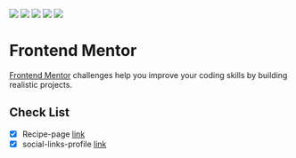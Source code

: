 ![](https://img.shields.io/badge/Vercel-000000?style=flat&logo=vercel&logoColor=white)
![](https://img.shields.io/badge/prettier-1A2C34?style=flat&logo=prettier&logoColor=F7BA3E)
![](https://img.shields.io/badge/HTML5-E34F26?style=flat&logo=html5&logoColor=white)
![](https://img.shields.io/badge/CSS3-1572B6?style=flat&logo=css3&logoColor=white)
![](https://img.shields.io/badge/Tailwind_CSS-38B2AC?style=flat&logo=tailwind-css&logoColor=white)

# Frontend Mentor

[Frontend Mentor](https://www.frontendmentor.io) challenges help you improve your coding skills by building realistic projects.

## Check List

-   [x] Recipe-page [link](https://recipe-page-dun-two.vercel.app)
-   [x] social-links-profile [link](https://social-links-profile-tau-eight.vercel.app)
